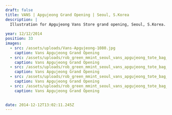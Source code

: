 ```yaml
---
draft: false
title: VANS | Apgujeong Grand Opening | Seoul, S.Korea
description: |
  Illustration for Apgujeong Vans Store grand opening, Seoul, S.Korea.
  
year: 12/12/2014
position: 33
images:
  - src: /assets/uploads/Vans-Apgujeong-1080.jpg
    caption: Vans Apgujeong Grand Opening
  - src: /assets/uploads/rob_green_mmint_seoul_vans_apgujeong_tote_bag_opti.jpg
    caption: Vans Apgujeong Grand Opening    
  - src: /assets/uploads/rob_green_mmint_seoul_vans_apgujeong_tote_bag_opti_02.jpg
    caption: Vans Apgujeong Grand Opening
  - src: /assets/uploads/rob_green_mmint_seoul_vans_apgujeong_tote_bag_opti_03.jpg
    caption: Vans Apgujeong Grand Opening
  - src: /assets/uploads/rob_green_mmint_seoul_vans_apgujeong_tote_bag_opti_04.jpg
    caption: Vans Apgujeong Grand Opening    
    

date: 2014-12-12T13:02:11.245Z
---
```


